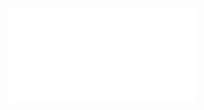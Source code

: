 ![concept.8c8b9306](../../../context/design/brainstorming/expense_concept_brainstorm.md/steps/concept.8c8b9306.md)